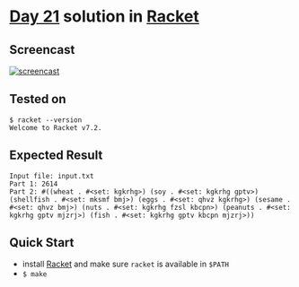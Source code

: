 # [Day 21](https://adventofcode.com/2020/day/21) solution in [Racket](https://racket-lang.org/)

## Screencast

[![screencast](http://i3.ytimg.com/vi/tP98VjF9Ljo/hqdefault.jpg)](https://www.youtube.com/watch?v=tP98VjF9Ljo&list=PLpM-Dvs8t0Vba3v-9lweHuomr0DPhdX6P&t=730s)

## Tested on

```console
$ racket --version
Welcome to Racket v7.2.
```

## Expected Result

```console
Input file: input.txt
Part 1: 2614
Part 2: #((wheat . #<set: kgkrhg>) (soy . #<set: kgkrhg gptv>) (shellfish . #<set: mksmf bmj>) (eggs . #<set: qhvz kgkrhg>) (sesame . #<set: qhvz bmj>) (nuts . #<set: kgkrhg fzsl kbcpn>) (peanuts . #<set: kgkrhg gptv mjzrj>) (fish . #<set: kgkrhg gptv kbcpn mjzrj>))
```

## Quick Start

- install [Racket](https://download.racket-lang.org/) and make sure `racket` is available in `$PATH`
- `$ make`
